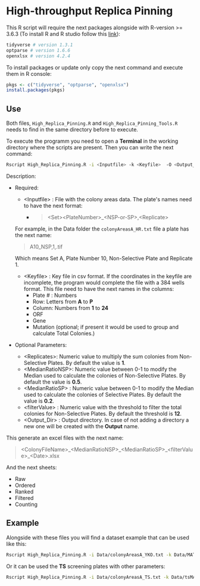 # High-throughput Replica Pinning

This R script will require the next packages alongside with R-version >= 3.6.3 (To install R and R studio follow this [link](https://www.datacamp.com/community/tutorials/installing-R-windows-mac-ubuntu)):

```r
tidyverse # version 1.3.1
optparse # version 1.6.6
openxlsx # version 4.2.4
```

To install packages or update only copy the next command and execute them in R console:

```r
pkgs <- c("tidyverse", "optparse", "openxlsx")
install.packages(pkgs)
```

## Use

Both files, `High_Replica_Pinning.R` and `High_Replica_Pinning_Tools.R` needs to find in the same directory before to execute.

To execute the programm you need to open a **Terminal** in the working directory where the scripts are present. Then you can write the next command:

```bash
Rscript High_Replica_Pinning.R -i <Inputfile> -k <Keyfile>  -O <Output_Dir> --Filter <filterValue> --Median_NSP <MedianRatioNSP> --Median_SP <MedianRatioSP> --rep <Replicates>
```

Description:

* Required:
  * \<Inputfile\> : File with the colony areas data. The plate's names need to have the next format:
    * > \<Set\>\<PlateNumber\>_\<NSP-or-SP\>,\<Replicate\>

  For example, in the Data folder the `colonyAreasA_HR.txt` file a plate has the next name:

  > A10_NSP,1,.tif

  Which means Set A, Plate Number 10, Non-Selective Plate and Replicate 1.

  * \<Keyfile\>   : Key file in csv format. If the coordinates in the keyfile are incomplete, the program would complete the file with a 384 wells format. This file need to have the next names in the columns:
    * Plate # : Numbers
    * Row: Letters from **A** to **P**
    * Column: Numbers from **1** to **24**
    * ORF
    * Gene
    * Mutation (optional; if present it would be used to group and calculate Total Colonies.)

* Optional Parameters:
  * \<Replicates\>:  Numeric value to multiply the sum colonies from Non-Selective Plates. By default the value is **1**.
  * \<MedianRatioNSP\>: Numeric value between 0-1 to modify the Median used to calculate the colonies of Non-Selective Plates. By default the value is **0.5**.
  * \<MedianRatioSP\> : Numeric value between 0-1 to modify the Median used to calculate the colonies of Selective Plates. By default the value is **0.2**.
  * \<filterValue\>    : Numeric value with the threshold to filter the total colonies for Non-Selective Plates. By default the threshold is **12**.
  * \<Output_Dir\>      : Output directory. In case of not adding a directory a new one will be created with the **Output** name.

This generate an excel files with the next name:

> \<ColonyFileName\>\_\<MedianRatioNSP\>\_\<MedianRatioSP\>\_\<filterValue\>\_\<Date\>.xlsx

And the next sheets:

* Raw
* Ordered
* Ranked
* Filtered
* Counting

## Example

Alongside with these files you will find a dataset example that can be used like this:

```bash
Rscript High_Replica_Pinning.R -i Data/colonyAreasA_YKO.txt -k Data/MATa_YKO_Rothstein_updated.csv -O Test/
```

Or it can be used the **TS** screening plates with other parameters:

```bash
Rscript High_Replica_Pinning.R -i Data/colonyAreasA_TS.txt -k Data/tsMATaKeyFile-384.csv -O Test/ --Filter 15 --Median_NSP 0.6 --Median_SP 0.1
```

